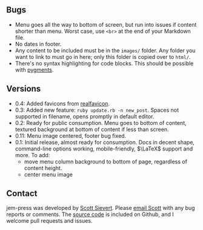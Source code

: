 ## Bugs
* Menu goes all the way to bottom of screen, but run into issues if content
  shorter than menu. Worst case, use `<br>` at the end of your Markdown file.
* No dates in footer.
* Any content to be included must be in the `images/` folder. Any folder you
  want to link to must go in here; only this folder is copied over to `html/`.
* There's no syntax highlighting for code blocks. This should be possible with
  [pygments].

[pygments]:http://pygments.org

## Versions
* 0.4: Added favicons from [realfavicon][favicon].
* 0.3: Added new feature: `ruby update.rb -n new_post`. Spaces not supported
  in filename, opens promptly in default editor.
* 0.2: Ready for public consumption. Menu goes to bottom of content, textured
  background at bottom of content if less than screen.
* 0.11: Menu image centered, footer bug fixed.
* 0.1: Initial release, almost ready for consumption. Docs in decent shape,
  command-line options working, mobile-friendly, $\LaTeX$ support and more. To
  add:
    * move menu column background to bottom of page, regardless of content
      height.
    * center menu image

## Contact
jem-press was developed by [Scott Sievert][scott]. Please [email Scott][email] with
any bug reports or comments. The [source code][source] is included on Github, and I welcome
pull requests and issues.

[favicon]:http://realfavicongenerator.net
[email]:mailto:sieve121@umn.edu
[scott]:http://scottsievert.github.io
[source]:https://github.com/scottsievert/jem-press
